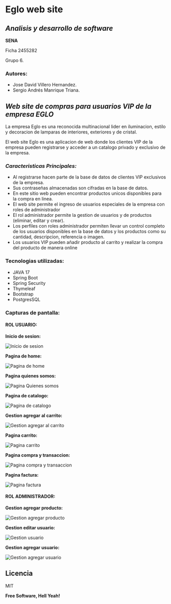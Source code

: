 # Eglo web site
## _Analisis y desarrollo de software_
**SENA**

Ficha 2455282 

Grupo 6.


### Autores: 
- Jose David Villero Hernandez.
- Sergio Andrés Manrique Triana.
      
## _Web site de compras para usuarios VIP de la empresa EGLO_

La empresa Eglo es una reconocida multinacional lider en iluminacion, estilo y decoracion de lamparas de interiores, exteriores y de cristal. 

El web site Eglo es una aplicacion de web donde los clientes VIP de la empresa pueden registrarse y acceder a un catalogo privado y exclusivo de la empresa.

### _Caracteristicas Principales:_

- Al registrarse hacen parte de la base de datos de clientes VIP exclusivos de la empresa. 
- Sus contraseñas almacenadas son cifradas en la base de datos.
- En este sitio web pueden encontrar productos unicos disponibles para la compra en linea. 
- El web site permite el ingreso de usuarios especiales de la empresa con roles de administrador
- El rol administrador permite la gestion de usuarios y de productos (eliminar, editar y crear).
- Los perfiles con roles administrador permiten llevar un control completo de los usuarios disponibles en la base de datos y los productos como su cantidad, descripcion, referencia o imagen.
- Los usuarios VIP pueden añadir producto al carrito y realizar la compra del producto de manera online

### Tecnologias utilizadas:

- JAVA 17
- Spring Boot
- Spring Security
- Thymeleaf
- Bootstrap
- PostgresSQL

### Capturas de pantalla: 

#### ROL USUARIO: 


**Inicio de sesion:**

![Inicio de sesion](https://github.com/JoseVillero/FerreHogar/blob/dev/screenShot/Screenshot%202023-09-03%20103644.png)

**Pagina de home:**

![Pagina de home](https://github.com/JoseVillero/FerreHogar/blob/dev/screenShot/Screenshot%202023-09-03%20103750.png)

**Pagina quienes somos:**

![Pagina Quienes somos](https://github.com/JoseVillero/FerreHogar/blob/dev/screenShot/Screenshot%202023-09-03%20104147.png)

**Pagina de catalogo:**

![Pagina de catalogo](https://github.com/JoseVillero/FerreHogar/blob/dev/screenShot/Screenshot%202023-09-03%20110547.png)

**Gestion agregar al carrito:**

![Gestion agregar al carrito](https://github.com/JoseVillero/FerreHogar/blob/dev/screenShot/Screenshot%202023-09-03%20110625.png)

**Pagina carrito:**

![Pagina carrito](https://github.com/JoseVillero/FerreHogar/blob/dev/screenShot/Screenshot%202023-09-03%20110652.png)

**Pagina compra y transaccion:**

![Pagina compra y transaccion](https://github.com/JoseVillero/FerreHogar/blob/dev/screenShot/Screenshot%202023-09-03%20110717.png)

**Pagina factura:**

![Pagina factura](https://github.com/JoseVillero/FerreHogar/blob/dev/screenShot/Screenshot%202023-09-03%20110852.png)


#### ROL ADMINISTRADOR: 


**Gestion agregar producto:**

![Gestion agregar producto](https://github.com/JoseVillero/FerreHogar/blob/dev/screenShot/Screenshot%202023-09-03%20103948.png)

**Gestion editar usuario:**

![Gestion usuario](https://github.com/JoseVillero/FerreHogar/blob/dev/screenShot/Screenshot%202023-09-03%20104054.png)

**Gestion agregar usuario:**

![Gestion agregar usuario](https://github.com/JoseVillero/FerreHogar/blob/dev/screenShot/Screenshot%202023-09-03%20104110.png)








## Licencia

MIT

**Free Software, Hell Yeah!**
